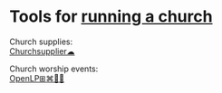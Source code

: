 
# Tools for [running a church](https://theologos.site/leadership-church/)

Church supplies:  
[Churchsupplier☁](https://www.churchsupplier.com/)

Church worship events:  
[OpenLP⊞⌘🐧🆓](https://openlp.org/)

